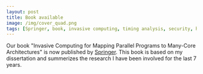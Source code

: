 ```yaml
---
layout: post
title: Book available
image: /img/cover_quad.png
tags: [Springer, book, invasive computing, timing analysis, security, hybrid mapping]
---
```

Our book "Invasive Computing for Mapping Parallel Programs to Many-Core Architectures" is now published by [Springer](https://www.springer.com/de/book/9789811073557).
This book is based on my dissertation and summerizes the research I have been involved for the last 7 years.